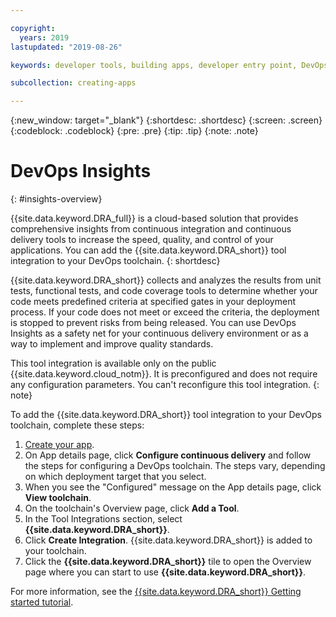 ```yaml
---

copyright:
  years: 2019
lastupdated: "2019-08-26"

keywords: developer tools, building apps, developer entry point, DevOps, toolchain, insights

subcollection: creating-apps

---
```

{:new_window: target="_blank"}
{:shortdesc: .shortdesc}
{:screen: .screen}
{:codeblock: .codeblock}
{:pre: .pre}
{:tip: .tip}
{:note: .note}

# DevOps Insights
{: #insights-overview}

{{site.data.keyword.DRA_full}} is a cloud-based solution that provides comprehensive insights from continuous integration and continuous delivery tools to increase the speed, quality, and control of your applications. You can add the {{site.data.keyword.DRA_short}} tool integration to your DevOps toolchain.
{: shortdesc}

{{site.data.keyword.DRA_short}} collects and analyzes the results from unit tests, functional tests, and code coverage tools to determine whether your code meets predefined criteria at specified gates in your deployment process. If your code does not meet or exceed the criteria, the deployment is stopped to prevent risks from being released. You can use DevOps Insights as a safety net for your continuous delivery environment or as a way to implement and improve quality standards.

This tool integration is available only on the public {{site.data.keyword.cloud_notm}}. It is preconfigured and does not require any configuration parameters. You can't reconfigure this tool integration.
{: note}

To add the {{site.data.keyword.DRA_short}} tool integration to your DevOps toolchain, complete these steps:

1. [Create your app](/docs/apps?topic=creating-apps-getting-started).
2. On App details page, click **Configure continuous delivery** and follow the steps for configuring a DevOps toolchain. The steps vary, depending on which deployment target that you select.
3. When you see the "Configured" message on the App details page, click **View toolchain**.
4. On the toolchain's Overview page, click **Add a Tool**.
5. In the Tool Integrations section, select **{{site.data.keyword.DRA_short}}**.
6. Click **Create Integration**. {{site.data.keyword.DRA_short}} is added to your toolchain.
7. Click the **{{site.data.keyword.DRA_short}}** tile to open the Overview page where you can start to use **{{site.data.keyword.DRA_short}}**.

For more information, see the [{{site.data.keyword.DRA_short}} Getting started tutorial](/docs/services/DevOpsInsights?topic=DevOpsInsights-getting-started).
